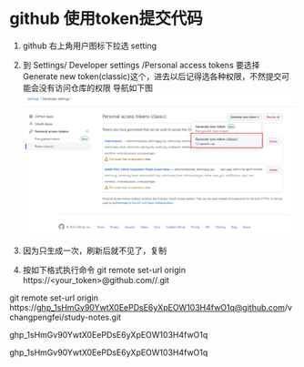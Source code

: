 # github 使用token提交代码

1. github 右上角用户图标下拉选 setting
2. 到 Settings/ Developer settings /Personal access tokens 要选择 Generate new token(classic)这个，进去以后记得选各种权限，不然提交可能会没有访问仓库的权限   导航如下图
![RUNOOB 图标](img.png "RUNOOB")

3. 因为只生成一次，刷新后就不见了，复制
4. 按如下格式执行命令
git remote set-url origin  https://<your_token>@github.com/<USERNAME>/<REPO>.git

git remote set-url origin  https://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@github.com/vchangpengfei/study-notes.git

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

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